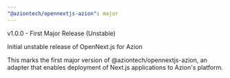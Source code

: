 ```yaml
---
"@aziontech/opennextjs-azion": major
---
```


v1.0.0 - First Major Release (Unstable)

Initial unstable release of OpenNext.js for Azion

This marks the first major version of @aziontech/opennextjs-azion, an adapter that enables deployment of Next.js applications to Azion's platform.

